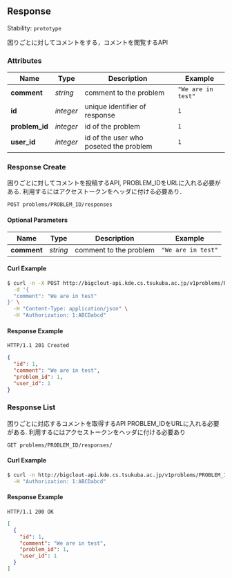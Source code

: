 
## <a name="resource-response">Response</a>

Stability: `prototype`

困りごとに対してコメントをする，コメントを閲覧するAPI

### Attributes

| Name | Type | Description | Example |
| ------- | ------- | ------- | ------- |
| **comment** | *string* | comment to the problem | `"We are in test"` |
| **id** | *integer* | unique identifier of response | `1` |
| **problem_id** | *integer* | id of the problem | `1` |
| **user_id** | *integer* | id of the user who poseted the problem | `1` |

### <a name="link-POST-response-problems/PROBLEM_ID/responses">Response Create</a>

困りごとに対してコメントを投稿するAPI, PROBLEM_IDをURLに入れる必要がある. 利用するにはアクセストークンをヘッダに付ける必要あり．

```
POST problems/PROBLEM_ID/responses
```

#### Optional Parameters

| Name | Type | Description | Example |
| ------- | ------- | ------- | ------- |
| **comment** | *string* | comment to the problem | `"We are in test"` |


#### Curl Example

```bash
$ curl -n -X POST http://bigclout-api.kde.cs.tsukuba.ac.jp/v1problems/PROBLEM_ID/responses \
  -d '{
  "comment": "We are in test"
}' \
  -H "Content-Type: application/json" \
  -H "Authorization: 1:ABCDabcd"
```


#### Response Example

```
HTTP/1.1 201 Created
```

```json
{
  "id": 1,
  "comment": "We are in test",
  "problem_id": 1,
  "user_id": 1
}
```

### <a name="link-GET-response-problems/PROBLEM_ID/responses/">Response List</a>

困りごとに対応するコメントを取得するAPI PROBLEM_IDをURLに入れる必要がある. 利用するにはアクセストークンをヘッダに付ける必要あり

```
GET problems/PROBLEM_ID/responses/
```


#### Curl Example

```bash
$ curl -n http://bigclout-api.kde.cs.tsukuba.ac.jp/v1problems/PROBLEM_ID/responses/ \
  -H "Authorization: 1:ABCDabcd"
```


#### Response Example

```
HTTP/1.1 200 OK
```

```json
[
  {
    "id": 1,
    "comment": "We are in test",
    "problem_id": 1,
    "user_id": 1
  }
]
```


